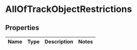 # AllOfTrackObjectRestrictions

## Properties
Name | Type | Description | Notes
------------ | ------------- | ------------- | -------------
